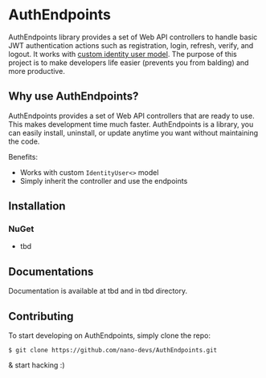 # AuthEndpoints
AuthEndpoints library provides a set of Web API controllers to handle basic JWT authentication actions such as registration, login, refresh, verify, and logout. It works with [custom identity user model](https://docs.microsoft.com/en-us/aspnet/core/security/authentication/customize-identity-model?view=aspnetcore-6.0#model-generic-types). The purpose of this project is to make developers life easier (prevents you from balding) and more productive.

## Why use AuthEndpoints?
AuthEndpoints provides a set of Web API controllers that are ready to use. This makes development time much faster. AuthEndpoints is a library, you can easily install, uninstall, or update anytime you want without maintaining the code.

Benefits:
- Works with custom `IdentityUser<>` model
- Simply inherit the controller and use the endpoints

## Installation
### NuGet
- tbd

## Documentations
Documentation is available at tbd and in tbd directory.

## Contributing
To start developing on AuthEndpoints, simply clone the repo:
```
$ git clone https://github.com/nano-devs/AuthEndpoints.git
```
& start hacking :)
